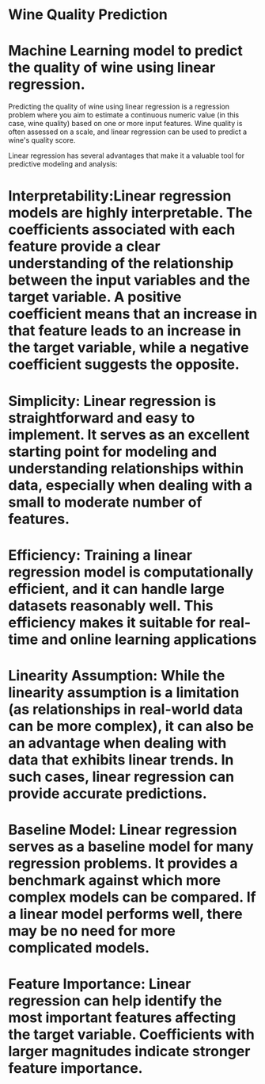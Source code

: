 # Wine Quality Prediction

# Machine Learning model to predict the quality of wine using linear regression.
Predicting the quality of wine using linear regression is a regression problem where you aim to estimate a continuous numeric value (in this case, wine quality) based on one or more input features. Wine quality is often assessed on a scale, and linear regression can be used to predict a wine's quality score.

Linear regression has several advantages that make it a valuable tool for predictive modeling and analysis:

# Interpretability:Linear regression models are highly interpretable. The coefficients associated with each feature provide a clear understanding of the relationship between the input variables and the target variable. A positive coefficient means that an increase in that feature leads to an increase in the target variable, while a negative coefficient suggests the opposite.

# Simplicity: Linear regression is straightforward and easy to implement. It serves as an excellent starting point for modeling and understanding relationships within data, especially when dealing with a small to moderate number of features.

# Efficiency: Training a linear regression model is computationally efficient, and it can handle large datasets reasonably well. This efficiency makes it suitable for real-time and online learning applications

# Linearity Assumption: While the linearity assumption is a limitation (as relationships in real-world data can be more complex), it can also be an advantage when dealing with data that exhibits linear trends. In such cases, linear regression can provide accurate predictions.

# Baseline Model: Linear regression serves as a baseline model for many regression problems. It provides a benchmark against which more complex models can be compared. If a linear model performs well, there may be no need for more complicated models.

# Feature Importance: Linear regression can help identify the most important features affecting the target variable. Coefficients with larger magnitudes indicate stronger feature importance.
